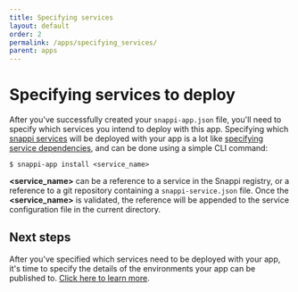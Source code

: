 ```yaml
---
title: Specifying services
layout: default
order: 2
permalink: /apps/specifying_services/
parent: apps
---
```


# Specifying services to deploy
After you've successfully created your `snappi-app.json` file, you'll need to specify which services you intend to 
deploy with this app. Specifying which [snappi services](/services/what_is_a_service/) will be deployed with your 
app is a lot like [specifying service dependencies](/services/dependencies/), and can be done using a simple CLI command: 

```
$ snappi-app install <service_name>
```

**\<service_name\>** can be a reference to a service in the Snappi registry, or a reference to a git repository containing 
a `snappi-service.json` file. Once the **\<service_name\>** is validated, the reference will be appended to the 
service configuration file in the current directory. 

## Next steps
After you've specified which services need to be deployed with your app, it's time to specify the details of the 
environments your app can be published to. [Click here to learn more](/apps/provisioning_environments/).